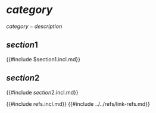 # $category$

$category-description$

## $section1$

{{#include $section1.incl.md}}

## $section2$

{{#include $section2$.incl.md}}

{{#include refs.incl.md}}
{{#include ../../refs/link-refs.md}}

<div class="hidden">
</div>

